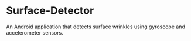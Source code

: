 # Surface-Detector

An Android application that detects surface wrinkles using gyroscope and accelerometer sensors.